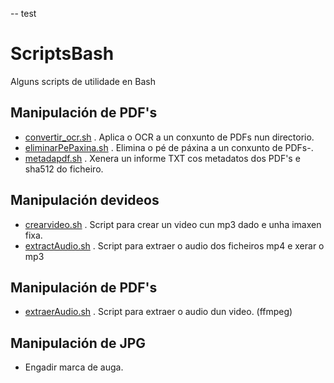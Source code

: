 -- test
# ScriptsBash
Alguns scripts de utilidade en Bash

## Manipulación de PDF's
+ [convertir_ocr.sh](convertir_ocr.sh) . Aplica o OCR a un conxunto de PDFs nun directorio. 
+ [eliminarPePaxina.sh](eliminarPePaxina.sh) . Elimina o pé de páxina a un conxunto de PDFs-. 
+ [metadapdf.sh](metadapdf.sh) . Xenera un informe TXT cos metadatos dos PDF's e sha512 do ficheiro. 

## Manipulación devideos 
+ [crearvideo.sh](crearvideo.sh) . Script para crear un video cun mp3 dado e unha imaxen fixa. 
+ [extractAudio.sh](extractAudio.sh) . Script para extraer o audio dos ficheiros mp4 e xerar o mp3 

## Manipulación de PDF's
+ [extraerAudio.sh](extraerAudio.sh) . Script para extraer o audio dun video. (ffmpeg)

## Manipulación de JPG
+ Engadir marca de auga. 
